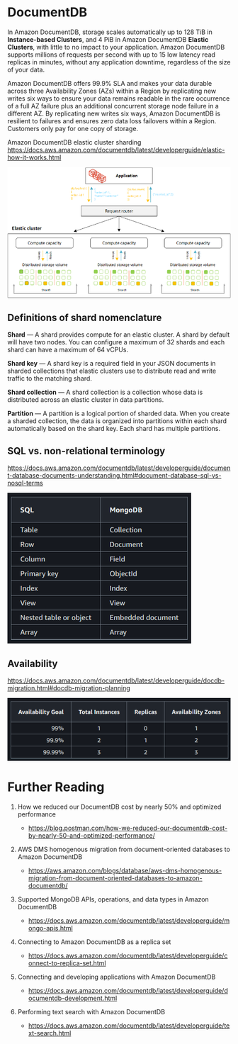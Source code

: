# DocumentDB

In Amazon DocumentDB, storage scales automatically up to 128 TiB in **Instance-based Clusters**, and 4 PiB in Amazon DocumentDB **Elastic Clusters**, with little to no impact to your application. Amazon DocumentDB supports millions of requests per second with up to 15 low latency read replicas in minutes, without any application downtime, regardless of the size of your data.

Amazon DocumentDB offers 99.9% SLA and makes your data durable across three Availability Zones (AZs) within a Region by replicating new writes six ways to ensure your data remains readable in the rare occurrence of a full AZ failure plus an additional concurrent storage node failure in a different AZ. By replicating new writes six ways, Amazon DocumentDB is resilient to failures and ensures zero data loss failovers within a Region. Customers only pay for one copy of storage.

Amazon DocumentDB elastic cluster sharding
https://docs.aws.amazon.com/documentdb/latest/developerguide/elastic-how-it-works.html

![](images/2024-08-31-21-23-44.png)

## Definitions of shard nomenclature

**Shard** — A shard provides compute for an elastic cluster. A shard by default will have two nodes. You can configure a maximum of 32 shards and each shard can have a maximum of 64 vCPUs.

**Shard key** — A shard key is a required field in your JSON documents in sharded collections that elastic clusters use to distribute read and write traffic to the matching shard.

**Shard collection** — A shard collection is a collection whose data is distributed across an elastic cluster in data partitions.

**Partition** — A partition is a logical portion of sharded data. When you create a sharded collection, the data is organized into partitions within each shard automatically based on the shard key. Each shard has multiple partitions.

## SQL vs. non-relational terminology

https://docs.aws.amazon.com/documentdb/latest/developerguide/document-database-documents-understanding.html#document-database-sql-vs-nosql-terms

![](images/2024-08-31-22-54-29.png)

## Availability

https://docs.aws.amazon.com/documentdb/latest/developerguide/docdb-migration.html#docdb-migration-planning

![](images/2024-08-31-22-04-49.png)

# Further Reading

1. How we reduced our DocumentDB cost by nearly 50% and optimized performance
    - https://blog.postman.com/how-we-reduced-our-documentdb-cost-by-nearly-50-and-optimized-performance/

1. AWS DMS homogenous migration from document-oriented databases to Amazon DocumentDB
    - https://aws.amazon.com/blogs/database/aws-dms-homogenous-migration-from-document-oriented-databases-to-amazon-documentdb/

1. Supported MongoDB APIs, operations, and data types in Amazon DocumentDB
    - https://docs.aws.amazon.com/documentdb/latest/developerguide/mongo-apis.html

1. Connecting to Amazon DocumentDB as a replica set
    - https://docs.aws.amazon.com/documentdb/latest/developerguide/connect-to-replica-set.html

1. Connecting and developing applications with Amazon DocumentDB
    - https://docs.aws.amazon.com/documentdb/latest/developerguide/documentdb-development.html

1. Performing text search with Amazon DocumentDB
    - https://docs.aws.amazon.com/documentdb/latest/developerguide/text-search.html